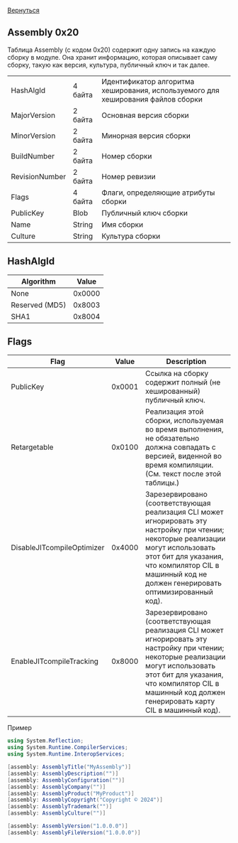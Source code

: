[Вернуться](Map.md) 
## Assembly 0x20
Таблица Assembly (с кодом 0x20) содержит одну запись на каждую сборку в модуле. Она хранит информацию, которая описывает саму сборку, такую как версия, культура, публичный ключ и так далее.

|              |           |                                                                                |
|--------------|-----------|--------------------------------------------------------------------------------|
|HashAlgId     |4 байта    |Идентификатор алгоритма хеширования, используемого для хеширования файлов сборки|
|MajorVersion  |2 байта    |Основная версия сборки                                                          |
|MinorVersion  |2 байта    |Минорная версия сборки                                                          |
|BuildNumber   |2 байта    |Номер сборки                                                                    |
|RevisionNumber|2 байта    |Номер ревизии                                                                   |
|Flags         |4 байта    |Флаги, определяющие атрибуты сборки                                             |
|PublicKey     |Blob       |Публичный ключ сборки                                                           |
|Name          |String     |Имя сборки                                                                      |
|Culture       |String     |Культура сборки                                                                 |

## HashAlgId
|Algorithm     | Value |
|--------------|-------|
|None          | 0x0000|
|Reserved (MD5)| 0x8003|
|SHA1          | 0x8004|

## Flags
| Flag                     | Value | Description |
|--------------------------|-------|-------------|
|PublicKey                 |0x0001 |Ссылка на сборку содержит полный (не хешированный) публичный ключ.             |
|Retargetable              |0x0100 |Реализация этой сборки, используемая во время выполнения, не обязательно должна совпадать с версией, виденной во время компиляции. (См. текст после этой таблицы.)             |
|DisableJITcompileOptimizer|0x4000 |Зарезервировано (соответствующая реализация CLI может игнорировать эту настройку при чтении; некоторые реализации могут использовать этот бит для указания, что компилятор CIL в машинный код не должен генерировать оптимизированный код).             |
|EnableJITcompileTracking  |0x8000 |Зарезервировано (соответствующая реализация CLI может игнорировать эту настройку при чтении; некоторые реализации могут использовать этот бит для указания, что компилятор CIL в машинный код должен генерировать карту CIL в машинный код).             |

Пример
``` csharp
using System.Reflection;
using System.Runtime.CompilerServices;
using System.Runtime.InteropServices;

[assembly: AssemblyTitle("MyAssembly")]
[assembly: AssemblyDescription("")]
[assembly: AssemblyConfiguration("")]
[assembly: AssemblyCompany("")]
[assembly: AssemblyProduct("MyProduct")]
[assembly: AssemblyCopyright("Copyright © 2024")]
[assembly: AssemblyTrademark("")]
[assembly: AssemblyCulture("")]

[assembly: AssemblyVersion("1.0.0.0")]
[assembly: AssemblyFileVersion("1.0.0.0")]
```
